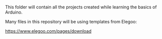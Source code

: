 This folder will contain all the projects created while learning the basics of Arduino.

Many files in this repository will be using templates from Elegoo:

https://www.elegoo.com/pages/download
